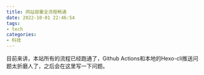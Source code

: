 ```yaml
---
title: 网站部署全流程畅通
date: 2022-10-01 22:46:54
tags:
- tech
categories:
- 科技
---
```

目前来讲，本站所有的流程已经跑通了，Github Actions和本地的Hexo-cli推送问题太折磨人了，之后会在这里写一下问题。
